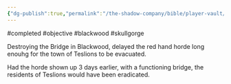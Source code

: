 ```yaml
---
{"dg-publish":true,"permalink":"/the-shadow-company/bible/player-vault/missions/completed-objective-destroy-the-bridge-slow-the-horde/","title":"Destroy Skull gorge bridge"}
---
```


#completed #objective #blackwood #skullgorge

Destroying the Bridge in Blackwood, delayed the red hand horde long enouhg for the town of Teslions to be evacuated.

Had the horde shown up 3 days earlier, with a functioning bridge, the residents of Teslions would have been eradicated.